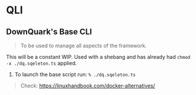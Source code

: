 # QLI
## DownQuark's Base CLI
> To be used to manage all aspects of the framework.

This will be a constant WIP.
Used with a shebang and has already had `chmod -x ./dq.sqeleton.ts` applied.

1. To launch the base script run: `% ./dq.sqeleton.ts`

> Check: https://linuxhandbook.com/docker-alternatives/

